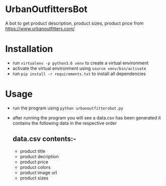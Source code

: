 # UrbanOutfittersBot
A bot to get product description, product sizes, product price from https://www.urbanoutfitters.com/

# Installation

* run `virtualenv -p python3.6 venv` to create a virtual environment
* activate the virtual environment using `source venv/bin/activate`
* run `pip install -r requirements.txt` to install all dependencies

# Usage

* run the program using `python urbanoutfittersbot.py`
* after running the program you will see a data.csv has been generated it contains the following data in the respective order

    <h2> data.csv contents:- </h2>
    <ul>
    <li>product title</li>  
    <li>product decription</li>  
    <li>product price</li>  
    <li>product colors</li>
    <li>product image url</li>
    <li>product sizes</li>
    </ul>